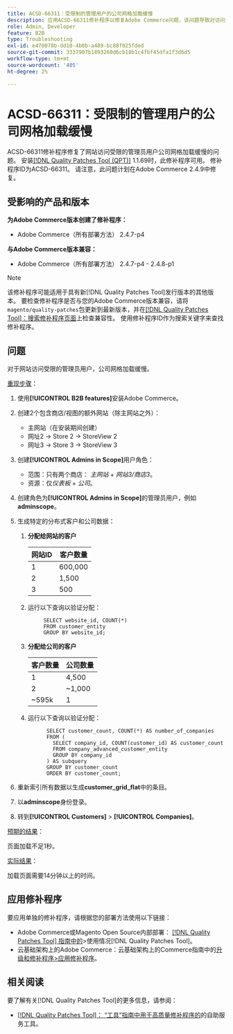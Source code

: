 ```yaml
---
title: ACSD-66311：受限制的管理用户的公司网格加载缓慢
description: 应用ACSD-66311修补程序以修复Adobe Commerce问题，该问题导致对访问受限网站的管理员用户使用公司网格加载缓慢。
role: Admin, Developer
feature: B2B
type: Troubleshooting
exl-id: e470078b-dd10-4b0b-a489-bc88f025fded
source-git-commit: 3337907b1893260d6cb18b1c4fbf45dfa1f3d6d5
workflow-type: tm+mt
source-wordcount: '405'
ht-degree: 2%

---
```


# ACSD-66311：受限制的管理用户的公司网格加载缓慢

ACSD-66311修补程序修复了网站访问受限的管理员用户公司网格加载缓慢的问题。 安装[[!DNL Quality Patches Tool (QPT)]](/help/tools/quality-patches-tool/quality-patches-tool-to-self-serve-quality-patches.md) 1.1.69时，此修补程序可用。 修补程序ID为ACSD-66311。 请注意，此问题计划在Adobe Commerce 2.4.9中修复。

## 受影响的产品和版本

**为Adobe Commerce版本创建了修补程序：**

* Adobe Commerce（所有部署方法） 2.4.7-p4

**与Adobe Commerce版本兼容：**

* Adobe Commerce（所有部署方法） 2.4.7-p4 - 2.4.8-p1

>[!NOTE]
>
>该修补程序可能适用于具有新[!DNL Quality Patches Tool]发行版本的其他版本。 要检查修补程序是否与您的Adobe Commerce版本兼容，请将`magento/quality-patches`包更新到最新版本，并在[[!DNL Quality Patches Tool]：搜索修补程序页面](https://experienceleague.adobe.com/tools/commerce-quality-patches/index.html?lang=zh-Hans)上检查兼容性。 使用修补程序ID作为搜索关键字来查找修补程序。

## 问题

对于网站访问受限的管理员用户，公司网格加载缓慢。

<u>重现步骤</u>：

1. 使用&#x200B;**[!UICONTROL B2B features]**&#x200B;安装Adobe Commerce。
1. 创建2个包含商店/视图的额外网站（除主网站之外）：
   * 主网站（在安装期间创建）
   * 网址2 → Store 2 → StoreView 2
   * 网址3 → Store 3 → StoreView 3
1. 创建&#x200B;**[!UICONTROL Admins in Scope]**&#x200B;用户角色：
   * 范围：只有两个商店： *主网站* + *网站3/商店3*。
   * 资源：仅&#x200B;*仪表板* + *公司*。
1. 创建角色为&#x200B;**[!UICONTROL Admins in Scope]**&#x200B;的管理员用户，例如&#x200B;**adminscope**。
1. 生成特定的分布式客户和公司数据：
   1. **分配给网站的客户**

      | 网站ID | 客户数量 |
      |------------|---------------------|
      | 1 | 600,000 |
      | 2 | 1,500 |
      | 3 | 500 |

   1. 运行以下查询以验证分配：

      ```
           SELECT website_id, COUNT(*) 
           FROM customer_entity 
           GROUP BY website_id; 
      ```

   1. **分配给公司的客户**

      | 客户数量 | 公司数量 |
      |---------------------|---------------------|
      | 1 | 4,500 |
      | 2 | ~1,000 |
      | ~595k | 1 |

   1. 运行以下查询以验证分配：

      ```
            SELECT customer_count, COUNT(*) AS number_of_companies
            FROM (
              SELECT company_id, COUNT(customer_id) AS customer_count
              FROM company_advanced_customer_entity
              GROUP BY company_id
            ) AS subquery
            GROUP BY customer_count
            ORDER BY customer_count; 
      ```

1. 重新索引所有数据以生成&#x200B;**customer_grid_flat**&#x200B;中的条目。
1. 以&#x200B;**adminscope**&#x200B;身份登录。
1. 转到&#x200B;**[!UICONTROL Customers]** > **[!UICONTROL Companies]**。

<u>预期的结果</u>：

页面加载不足1秒。

<u>实际结果</u>：

加载页面需要14分钟以上的时间。

## 应用修补程序

要应用单独的修补程序，请根据您的部署方法使用以下链接：

* Adobe Commerce或Magento Open Source内部部署： [[!DNL Quality Patches Tool] 指南中的](/help/tools/quality-patches-tool/usage.md)>使用情况[!DNL Quality Patches Tool]。
* 云基础架构上的Adobe Commerce：云基础架构上的Commerce指南中的[升级和修补程序>应用修补程序](https://experienceleague.adobe.com/docs/commerce-cloud-service/user-guide/develop/upgrade/apply-patches.html?lang=zh-Hans)。

## 相关阅读

要了解有关[!DNL Quality Patches Tool]的更多信息，请参阅：

* [[!DNL Quality Patches Tool]： “工具”指南中用于高质量修补程序的](/help/tools/quality-patches-tool/quality-patches-tool-to-self-serve-quality-patches.md)的自助服务工具。
